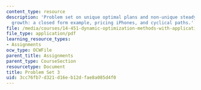 ```yaml
---
content_type: resource
description: 'Problem set on unique optimal plans and non-unique steady states, optimal
  growth: a closed form example, pricing iPhones, and cyclical paths.'
file: /media/courses/14-451-dynamic-optimization-methods-with-applications-fall-2009/3cc76fb7d321d16eb12dfae8a085d4f0_MIT14_451F09_pset3.pdf
file_type: application/pdf
learning_resource_types:
- Assignments
ocw_type: OCWFile
parent_title: Assignments
parent_type: CourseSection
resourcetype: Document
title: Problem Set 3
uid: 3cc76fb7-d321-d16e-b12d-fae8a085d4f0
---
```

